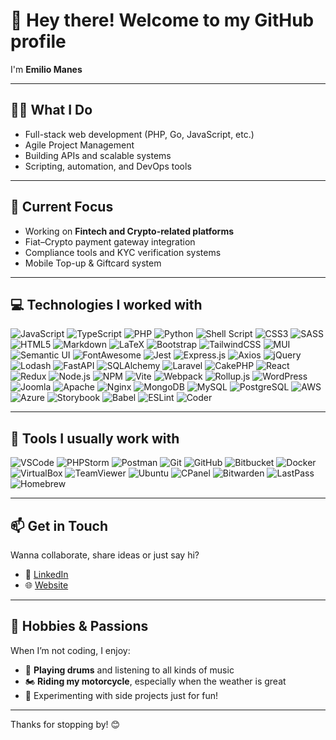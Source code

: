 # 👋 Hey there! Welcome to my GitHub profile

I'm **Emilio Manes**

---

## 🧑‍💻 What I Do

- Full-stack web development (PHP, Go, JavaScript, etc.)
- Agile Project Management
- Building APIs and scalable systems
- Scripting, automation, and DevOps tools

---

## 🚀 Current Focus

- Working on **Fintech and Crypto-related platforms**
- Fiat–Crypto payment gateway integration
- Compliance tools and KYC verification systems
- Mobile Top-up & Giftcard system

---

## 💻 Technologies I worked with

![JavaScript](https://img.shields.io/badge/-JavaScript-F7DF1E?style=flat-square&logo=javascript&logoColor=000)
![TypeScript](https://img.shields.io/badge/-TypeScript-3178C6?style=flat-square&logo=typescript&logoColor=fff)
![PHP](https://img.shields.io/badge/-PHP-777BB4?style=flat-square&logo=php&logoColor=fff)
![Python](https://img.shields.io/badge/-Python-3776AB?style=flat-square&logo=python&logoColor=fff)
![Shell Script](https://img.shields.io/badge/-Shell_Script-4EAA25?style=flat-square&logo=gnu-bash&logoColor=fff)
![CSS3](https://img.shields.io/badge/-CSS3-1572B6?style=flat-square&logo=css3)
![SASS](https://img.shields.io/badge/-SASS-CC6699?style=flat-square&logo=sass&logoColor=fff)
![HTML5](https://img.shields.io/badge/-HTML5-E34F26?style=flat-square&logo=html5&logoColor=fff)
![Markdown](https://img.shields.io/badge/-Markdown-000000?style=flat-square&logo=markdown)
![LaTeX](https://img.shields.io/badge/-LaTeX-008080?style=flat-square&logo=latex)
![Bootstrap](https://img.shields.io/badge/-Bootstrap-7952B3?style=flat-square&logo=bootstrap)
![TailwindCSS](https://img.shields.io/badge/-TailwindCSS-06B6D4?style=flat-square&logo=tailwind-css)
![MUI](https://img.shields.io/badge/-MUI-007FFF?style=flat-square&logo=mui)
![Semantic UI](https://img.shields.io/badge/-Semantic_UI-35BDB2?style=flat-square&logo=semantic-ui-react)
![FontAwesome](https://img.shields.io/badge/-FontAwesome-528DD7?style=flat-square&logo=fontawesome&logoColor=white)
![Jest](https://img.shields.io/badge/-Jest-C21325?style=flat-square&logo=jest)
![Express.js](https://img.shields.io/badge/-Express.js-404D59?style=flat-square&logo=express)
![Axios](https://img.shields.io/badge/-Axios-5A29E4?style=flat-square)
![jQuery](https://img.shields.io/badge/-jQuery-0769AD?style=flat-square&logo=jquery&logoColor=fff)
![Lodash](https://img.shields.io/badge/-Lodash-3492FF?style=flat-square)
![FastAPI](https://img.shields.io/badge/-FastAPI-009688?style=flat-square&logo=fastapi)
![SQLAlchemy](https://img.shields.io/badge/-SQLAlchemy-FF3F3F?style=flat-square)
![Laravel](https://img.shields.io/badge/-Laravel-FF2D20?style=flat-square&logo=laravel&logoColor=white)
![CakePHP](https://img.shields.io/badge/-CakePHP-D33C43?style=flat-square)
![React](https://img.shields.io/badge/-React-61DAFB?style=flat-square&logo=react&logoColor=000)
![Redux](https://img.shields.io/badge/-Redux-764ABC?style=flat-square&logo=redux&logoColor=fff)
![Node.js](https://img.shields.io/badge/-Node.js-339933?style=flat-square&logo=node.js&logoColor=white)
![NPM](https://img.shields.io/badge/-NPM-CB3837?style=flat-square&logo=npm)
![Vite](https://img.shields.io/badge/-Vite-646CFF?style=flat-square&logo=vite&logoColor=white)
![Webpack](https://img.shields.io/badge/-Webpack-8DD6F9?style=flat-square&logo=webpack&logoColor=000)
![Rollup.js](https://img.shields.io/badge/-Rollup.js-EC4A3F?style=flat-square&logo=rollup.js&logoColor=white)
![WordPress](https://img.shields.io/badge/-WordPress-21759B?style=flat-square&logo=wordpress&logoColor=white)
![Joomla](https://img.shields.io/badge/-Joomla-5091CD?style=flat-square&logo=joomla)
![Apache](https://img.shields.io/badge/-Apache-D22128?style=flat-square&logo=apache)
![Nginx](https://img.shields.io/badge/-Nginx-009639?style=flat-square&logo=nginx&logoColor=white)
![MongoDB](https://img.shields.io/badge/-MongoDB-47A248?style=flat-square&logo=mongodb&logoColor=white)
![MySQL](https://img.shields.io/badge/-MySQL-4479A1?style=flat-square&logo=mysql&logoColor=white)
![PostgreSQL](https://img.shields.io/badge/-PostgreSQL-336791?style=flat-square&logo=postgresql&logoColor=white)
![AWS](https://img.shields.io/badge/-AWS-232F3E?style=flat-square&logo=amazon-aws)
![Azure](https://img.shields.io/badge/-Azure-0078D4?style=flat-square&logo=microsoft-azure)
![Storybook](https://img.shields.io/badge/-Storybook-FF4785?style=flat-square&logo=storybook&logoColor=white)
![Babel](https://img.shields.io/badge/-Babel-F9DC3E?style=flat-square&logo=babel&logoColor=000)
![ESLint](https://img.shields.io/badge/-ESLint-4B32C3?style=flat-square&logo=eslint)
![Coder](https://img.shields.io/badge/-Coder-1F1F1F?style=flat-square)

---

## 🧰 Tools I usually work with

![VSCode](https://img.shields.io/badge/-VS_Code-007ACC?style=flat-square&logo=visual-studio-code)
![PHPStorm](https://img.shields.io/badge/-PHPStorm-000000?style=flat-square&logo=phpstorm)
![Postman](https://img.shields.io/badge/-Postman-FF6C37?style=flat-square&logo=postman)
![Git](https://img.shields.io/badge/-Git-F05032?style=flat-square&logo=git)
![GitHub](https://img.shields.io/badge/-GitHub-181717?style=flat-square&logo=github)
![Bitbucket](https://img.shields.io/badge/-Bitbucket-0052CC?style=flat-square&logo=bitbucket)
![Docker](https://img.shields.io/badge/-Docker-2496ED?style=flat-square&logo=docker)
![VirtualBox](https://img.shields.io/badge/-VirtualBox-183A61?style=flat-square&logo=virtualbox)
![TeamViewer](https://img.shields.io/badge/-TeamViewer-0E8EE9?style=flat-square&logo=teamviewer)
![Ubuntu](https://img.shields.io/badge/-Ubuntu-E95420?style=flat-square&logo=ubuntu)
![CPanel](https://img.shields.io/badge/-cPanel-E27C1E?style=flat-square&logo=cpanel)
![Bitwarden](https://img.shields.io/badge/-Bitwarden-175DDC?style=flat-square&logo=bitwarden)
![LastPass](https://img.shields.io/badge/-LastPass-D32D27?style=flat-square&logo=lastpass)
![Homebrew](https://img.shields.io/badge/-Homebrew-FBB040?style=flat-square&logo=homebrew)

---

## 📫 Get in Touch

Wanna collaborate, share ideas or just say hi?

- 💼 [LinkedIn](https://www.linkedin.com/in/emilio-manes/)
- 🌐 [Website](https://www.manes-ws.com)

---

## 🎵 Hobbies & Passions

When I’m not coding, I enjoy:

- 🥁 **Playing drums** and listening to all kinds of music
- 🏍️ **Riding my motorcycle**, especially when the weather is great
- 🧪 Experimenting with side projects just for fun!

---

Thanks for stopping by! 😊
